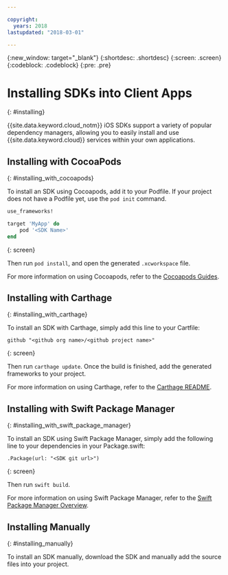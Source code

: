 ```yaml
---

copyright:
  years: 2018
lastupdated: "2018-03-01"

---
```

{:new_window: target="_blank"}
{:shortdesc: .shortdesc}
{:screen: .screen}
{:codeblock: .codeblock}
{:pre: .pre}

# Installing SDKs into Client Apps
{: #installing}

{{site.data.keyword.cloud_notm}} iOS SDKs support a variety of popular dependency managers, allowing you to easily install and use {{site.data.keyword.cloud}} services within your own applications.

## Installing with CocoaPods
{: #installing_with_cocoapods}

To install an SDK using Cocoapods, add it to your Podfile. If your project does not have a Podfile yet, use the `pod init` command.

```ruby
use_frameworks!

target 'MyApp' do
    pod '<SDK Name>'
end
```
{: screen}

Then run `pod install`, and open the generated `.xcworkspace` file.

For more information on using Cocoapods, refer to the [Cocoapods Guides](https://guides.cocoapods.org/using/index.html).

## Installing with Carthage
{: #installing_with_carthage}

To install an SDK with Carthage, simply add this line to your Cartfile:

```
github "<github org name>/<github project name>"
```
{: screen}

Then run `carthage update`. Once the build is finished, add the generated frameworks to your project. 

For more information on using Carthage, refer to the [Carthage README](https://github.com/Carthage/Carthage#getting-started).

## Installing with Swift Package Manager
{: #installing_with_swift_package_manager}

To install an SDK using Swift Package Manager, simply add the following line to your dependencies in your Package.swift:

```
.Package(url: "<SDK git url>")
```
{: screen}

Then run `swift build`.

For more information on using Swift Package Manager, refer to the [Swift Package Manager Overview](https://swift.org/package-manager/).

## Installing Manually
{: #installing_manually}

To install an SDK manually, download the SDK and manually add the source files into your project.
